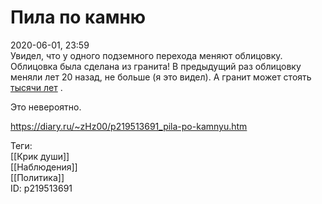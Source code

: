 Пила по камню
==============

   
 2020-06-01, 23:59   
  Увидел, что у одного подземного перехода меняют облицовку. Облицовка была сделана из гранита! В предыдущий раз облицовку меняли лет 20 назад, не больше (я это видел). А гранит может стоять  [тысячи лет](https://ru.wikipedia.org/wiki/%D0%9A%D1%85%D0%B0%D0%B4%D0%B6%D1%83%D1%80%D0%B0%D1%85%D0%BE)  .   
   
 Это невероятно.   
    
 <https://diary.ru/~zHz00/p219513691_pila-po-kamnyu.htm>   
   
 Теги:   
 [[Крик души]]   
 [[Наблюдения]]   
 [[Политика]]   
 ID: p219513691